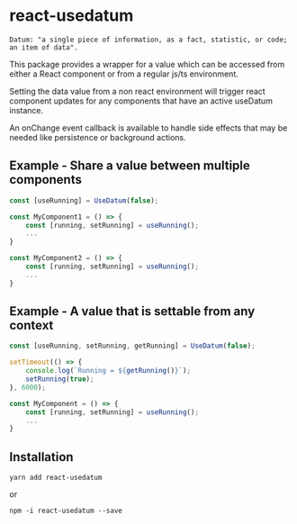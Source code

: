 # react-usedatum

```
Datum: "a single piece of information, as a fact, statistic, or code; an item of data".
```

This package provides a wrapper for a value which can be accessed from either a
React component or from a regular js/ts environment.

Setting the data value from a non react environment will trigger react component
updates for any components that have an active useDatum instance.

An onChange event callback is available to handle side
effects that may be needed like persistence or background actions.

## Example - Share a value between multiple components

```ts
const [useRunning] = UseDatum(false);

const MyComponent1 = () => {
    const [running, setRunning] = useRunning();
    ...
}

const MyComponent2 = () => {
    const [running, setRunning] = useRunning();
    ...
}
```

## Example - A value that is settable from any context

```ts
const [useRunning, setRunning, getRunning] = UseDatum(false);

setTimeout(() => {
    console.log(`Running = ${getRunning()}`);
    setRunning(true);
}, 6000);

const MyComponent = () => {
    const [running, setRunning] = useRunning();
    ...
}
```

## Installation

```
yarn add react-usedatum
```

or

```
npm -i react-usedatum --save
```
